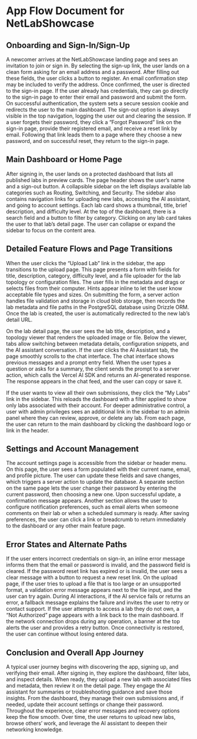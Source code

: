# App Flow Document for NetLabShowcase

## Onboarding and Sign-In/Sign-Up
A newcomer arrives at the NetLabShowcase landing page and sees an invitation to join or sign in. By selecting the sign-up link, the user lands on a clean form asking for an email address and a password. After filling out these fields, the user clicks a button to register. An email confirmation step may be included to verify the address. Once confirmed, the user is directed to the sign-in page. If the user already has credentials, they can go directly to the sign-in page to enter their email and password and submit the form. On successful authentication, the system sets a secure session cookie and redirects the user to the main dashboard. The sign-out option is always visible in the top navigation, logging the user out and clearing the session. If a user forgets their password, they click a “Forgot Password” link on the sign-in page, provide their registered email, and receive a reset link by email. Following that link leads them to a page where they choose a new password, and on successful reset, they return to the sign-in page.

## Main Dashboard or Home Page
After signing in, the user lands on a protected dashboard that lists all published labs in preview cards. The page header shows the user’s name and a sign-out button. A collapsible sidebar on the left displays available lab categories such as Routing, Switching, and Security. The sidebar also contains navigation links for uploading new labs, accessing the AI assistant, and going to account settings. Each lab card shows a thumbnail, title, brief description, and difficulty level. At the top of the dashboard, there is a search field and a button to filter by category. Clicking on any lab card takes the user to that lab’s detail page. The user can collapse or expand the sidebar to focus on the content area.

## Detailed Feature Flows and Page Transitions
When the user clicks the “Upload Lab” link in the sidebar, the app transitions to the upload page. This page presents a form with fields for title, description, category, difficulty level, and a file uploader for the lab topology or configuration files. The user fills in the metadata and drags or selects files from their computer. Hints appear inline to let the user know acceptable file types and sizes. On submitting the form, a server action handles file validation and storage in cloud blob storage, then records the lab metadata and file paths in the PostgreSQL database using Drizzle ORM. Once the lab is created, the user is automatically redirected to the new lab’s detail URL.

On the lab detail page, the user sees the lab title, description, and a topology viewer that renders the uploaded image or file. Below the viewer, tabs allow switching between metadata details, configuration snippets, and the AI assistant conversation. If the user clicks the AI Assistant tab, the page smoothly scrolls to the chat interface. The chat interface shows previous messages and a prompt entry field. When the user types a question or asks for a summary, the client sends the prompt to a server action, which calls the Vercel AI SDK and returns an AI-generated response. The response appears in the chat feed, and the user can copy or save it.

If the user wants to view all their own submissions, they click the “My Labs” link in the sidebar. This reloads the dashboard with a filter applied to show only labs associated with their account. For deeper administrative control, a user with admin privileges sees an additional link in the sidebar to an admin panel where they can review, approve, or delete any lab. From each page, the user can return to the main dashboard by clicking the dashboard logo or link in the header.

## Settings and Account Management
The account settings page is accessible from the sidebar or header menu. On this page, the user sees a form populated with their current name, email, and profile picture. The user can update these fields and save changes, which triggers a server action to update the database. A separate section on the same page lets the user change their password by entering the current password, then choosing a new one. Upon successful update, a confirmation message appears. Another section allows the user to configure notification preferences, such as email alerts when someone comments on their lab or when a scheduled summary is ready. After saving preferences, the user can click a link or breadcrumb to return immediately to the dashboard or any other main feature page.

## Error States and Alternate Paths
If the user enters incorrect credentials on sign-in, an inline error message informs them that the email or password is invalid, and the password field is cleared. If the password reset link has expired or is invalid, the user sees a clear message with a button to request a new reset link. On the upload page, if the user tries to upload a file that is too large or an unsupported format, a validation error message appears next to the file input, and the user can try again. During AI interactions, if the AI service fails or returns an error, a fallback message explains the failure and invites the user to retry or contact support. If the user attempts to access a lab they do not own, a “Not Authorized” page appears with a link back to the main dashboard. If the network connection drops during any operation, a banner at the top alerts the user and provides a retry button. Once connectivity is restored, the user can continue without losing entered data.

## Conclusion and Overall App Journey
A typical user journey begins with discovering the app, signing up, and verifying their email. After signing in, they explore the dashboard, filter labs, and inspect details. When ready, they upload a new lab with associated files and metadata, then review it on the detail page. They engage the AI assistant for summaries or troubleshooting guidance and save those insights. From the dashboard, they manage their own submissions and, if needed, update their account settings or change their password. Throughout the experience, clear error messages and recovery options keep the flow smooth. Over time, the user returns to upload new labs, browse others’ work, and leverage the AI assistant to deepen their networking knowledge.